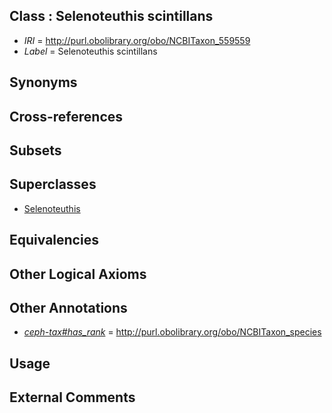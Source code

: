 
## Class : Selenoteuthis scintillans

 * *IRI* = http://purl.obolibrary.org/obo/NCBITaxon_559559
 * *Label* = Selenoteuthis scintillans

## Synonyms


## Cross-references


## Subsets


## Superclasses

 * [Selenoteuthis](../../NCBITaxon/58/NCBITaxon_559558.md)

## Equivalencies


## Other Logical Axioms


## Other Annotations

 * *[ceph-tax#has_rank](../../ceph-tax#has/nk/ceph-tax#has_rank.md)* = http://purl.obolibrary.org/obo/NCBITaxon_species

## Usage


## External Comments

